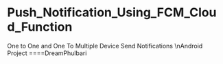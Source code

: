 # Push_Notification_Using_FCM_Cloud_Function
One to One and One To Multiple Device Send Notifications
\nAndroid Project ====DreamPhulbari
